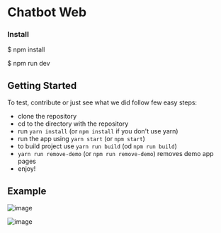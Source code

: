 # Chatbot Web

### Install

 $ npm install
 
 $ npm run dev
 
## Getting Started
To test, contribute or just see what we did follow few easy steps:
- clone the repository
- cd to the directory with the repository
- run `yarn install` (or `npm install` if you don't use yarn)
- run the app using `yarn start` (or `npm start`)
- to build project use `yarn run build` (od `npm run build`)
- `yarn run remove-demo` (or `npm run remove-demo`) removes demo app pages
- enjoy!

## Example 
![image](https://imgur.com/TGhqgd9.jpg)

![image](https://imgur.com/moiw7lp.jpg)
